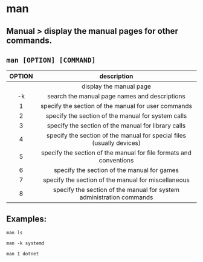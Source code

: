 # man

**Manual** > display the manual pages for other commands.
---

` man [OPTION] [COMMAND] `
---

| **OPTION** | description |
|:---:|:---:|
|  | display the manual page |
| -k | search the manual page names and descriptions |
| 1 | specify the section of the manual for user commands |
| 2 | specify the section of the manual for system calls |
| 3 | specify the section of the manual for library calls |
| 4 | specify the section of the manual for special files (usually devices) |
| 5 | specify the section of the manual for file formats and conventions |
| 6 | specify the section of the manual for games |
| 7 | specify the section of the manual for miscellaneous |
| 8 | specify the section of the manual for system administration commands |

## Examples:
` man ls `

` man -k systemd `

` man 1 dotnet `
